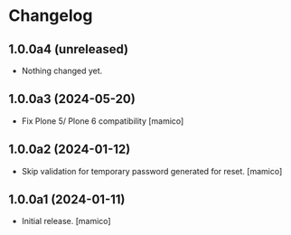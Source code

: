 # Changelog

## 1.0.0a4 (unreleased)


- Nothing changed yet.


## 1.0.0a3 (2024-05-20)


- Fix Plone 5/ Plone 6 compatibility
  [mamico]


## 1.0.0a2 (2024-01-12)


- Skip validation for temporary password generated for reset. [mamico]


## 1.0.0a1 (2024-01-11)

-   Initial release. [mamico]
